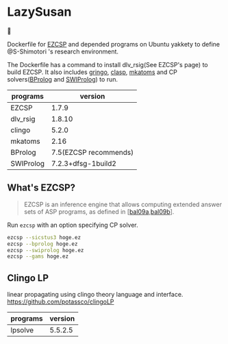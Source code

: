 # LazySusan

:ramen:

Dockerfile for [EZCSP](http://www.mbal.tk/ezcsp/index.html) and depended programs on Ubuntu yakkety to define @S-Shimotori 's research environment.

The Dockerfile has a command to install dlv_rsig(See EZCSP's page) to build EZCSP.
It also includes [gringo](http://potassco.sourceforge.net/#gringo), [clasp](http://potassco.sourceforge.net/#clasp), [mkatoms](http://www.mbal.tk/mkatoms/) and CP solvers([BProlog](http://www.picat-lang.org/bprolog/index.html) and [SWIProlog](http://www.swi-prolog.org/)) to run.

|programs|version|
|---|---|
|EZCSP|1.7.9|
|dlv_rsig|1.8.10|
|clingo|5.2.0|
|mkatoms|2.16|
|BProlog|7.5(EZCSP recommends)|
|SWIProlog|7.2.3+dfsg-1build2|

## What's EZCSP?

> EZCSP is an inference engine that allows computing extended answer sets of ASP programs, as defined in [[bal09a](https://pdfs.semanticscholar.org/e13d/711d06959d0ae074865374f629fbf18e29cf.pdf),[bal09b](https://pdfs.semanticscholar.org/509e/aa7f9dca8bb9263197c8eddb45cbfdb00d44.pdf)].

Run `ezcsp` with an option specifying CP solver.

```sh
ezcsp --sicstus3 hoge.ez
ezcsp --bprolog hoge.ez
ezcsp --swiprolog hoge.ez
ezcsp --gams hoge.ez
```

## Clingo LP

linear propagating using clingo theory language and interface.
https://github.com/potassco/clingoLP

|programs|version|
|---|---|
|lpsolve|5.5.2.5|

